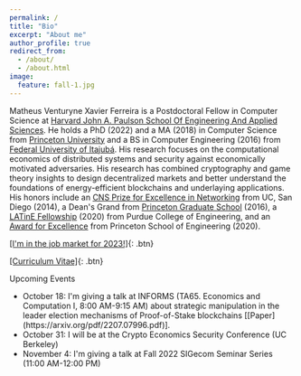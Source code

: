 ```yaml
---
permalink: /
title: "Bio"
excerpt: "About me"
author_profile: true
redirect_from:
  - /about/
  - /about.html
image:
  feature: fall-1.jpg
---
```


Matheus Venturyne Xavier Ferreira is a Postdoctoral Fellow in Computer Science at [Harvard John A. Paulson School Of Engineering And Applied Sciences](https://www.seas.harvard.edu/). He holds a PhD (2022) and a MA (2018) in Computer Science from [Princeton University](https://www.princeton.edu/) and a BS in Computer Engineering (2016) from [Federal University of Itajubá](https://en.unifei.edu.br/). His research focuses on the computational economics of distributed systems and security against economically motivated adversaries. His research has combined cryptography and game theory insights to design decentralized markets and better understand the foundations of energy-efficient blockchains and underlaying applications. His honors include an [CNS Prize for Excellence in Networking](https://cns.ucsd.edu/cns-students-portal/cns-espresso-prize-for-excellence-in-networking/) from UC, San Diego (2014), a Dean's Grand from [Princeton Graduate School](https://gradschool.princeton.edu/) (2016), a [LATinE Fellowship](https://engineering.purdue.edu/Engr/Trailblazers) (2020) from Purdue College of Engineering, and an [Award for Excellence](https://engineering.princeton.edu/news/2020/12/03/award-excellence-honors-graduate-student-achievement) from Princeton School of Engineering (2020).

[[I'm in the job market for 2023!]](mailto:matheus@seas.harvard.edu){: .btn}

[[Curriculum Vitae]](/files/vita.pdf){: .btn}

Upcoming Events

<ul>
  <li> October 18: I'm giving a talk at INFORMS (TA65. Economics and Computation I, 8:00 AM-9:15 AM) about strategic manipulation in the leader election mechanisms of Proof-of-Stake blockchains [[Paper](https://arxiv.org/pdf/2207.07996.pdf)]. </li>

  <li> October 31: I will be at the Crypto Economics Security Conference (UC Berkeley)</li>

  <li> November 4: I'm giving a talk at Fall 2022 SIGecom Seminar Series (11:00 AM-12:00 PM)</li>
</ul>
